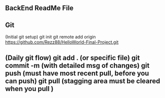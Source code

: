 BackEnd ReadMe File
--

Git 
--
(Initial git setup)
git init 
git remote add origin https://github.com/Rezz88/HelloWorld-Final-Project.git

(Daily git flow)
git add . (or specific file)
git commit -m (with detailed msg of changes)
git push (must have most recent pull, before you can push)
git pull (stagging area must be cleared when you pull )
--
